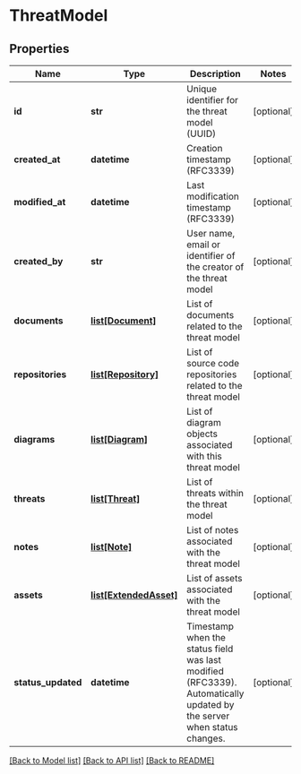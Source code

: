 # ThreatModel

## Properties
Name | Type | Description | Notes
------------ | ------------- | ------------- | -------------
**id** | **str** | Unique identifier for the threat model (UUID) | [optional] 
**created_at** | **datetime** | Creation timestamp (RFC3339) | [optional] 
**modified_at** | **datetime** | Last modification timestamp (RFC3339) | [optional] 
**created_by** | **str** | User name, email or identifier of the creator of the threat model | [optional] 
**documents** | [**list[Document]**](Document.md) | List of documents related to the threat model | [optional] 
**repositories** | [**list[Repository]**](Repository.md) | List of source code repositories related to the threat model | [optional] 
**diagrams** | [**list[Diagram]**](Diagram.md) | List of diagram objects associated with this threat model | [optional] 
**threats** | [**list[Threat]**](Threat.md) | List of threats within the threat model | [optional] 
**notes** | [**list[Note]**](Note.md) | List of notes associated with the threat model | [optional] 
**assets** | [**list[ExtendedAsset]**](ExtendedAsset.md) | List of assets associated with the threat model | [optional] 
**status_updated** | **datetime** | Timestamp when the status field was last modified (RFC3339). Automatically updated by the server when status changes. | [optional] 

[[Back to Model list]](../README.md#documentation-for-models) [[Back to API list]](../README.md#documentation-for-api-endpoints) [[Back to README]](../README.md)

